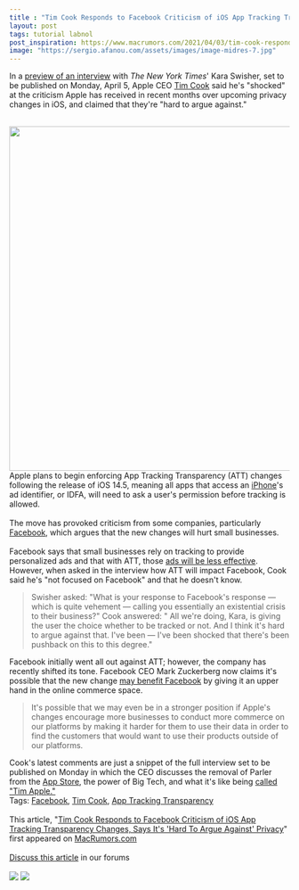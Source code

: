 ```yaml
---
title : "Tim Cook Responds to Facebook Criticism of iOS App Tracking Transparency Changes, Says It's 'Hard To Argue Against' Privacy"
layout: post
tags: tutorial labnol
post_inspiration: https://www.macrumors.com/2021/04/03/tim-cook-responds-facebook-ios-privacy/
image: "https://sergio.afanou.com/assets/images/image-midres-7.jpg"
---
```


In a <a href="https://twitter.com/karaswisher/status/1378202318542417920?s=20">preview of an interview</a> with <em>The New York Times</em>' Kara Swisher, set to be published on Monday, April 5, Apple CEO <a href="https://www.macrumors.com/guide/tim-cook/">Tim Cook</a> said he's "shocked" at the criticism Apple has received in recent months over upcoming privacy changes in iOS, and claimed that they're "hard to argue against."
<br/>

<br/>
<img src="https://images.macrumors.com/article-new/2021/01/tim-cook-data-privacy-day.jpg" alt="" width="1120" height="618" class="aligncenter size-full wp-image-780941" />
<br/>
Apple plans to begin enforcing App Tracking Transparency (ATT) changes following the release of iOS 14.5, meaning all apps that access an <a href="https://www.macrumors.com/guide/iphone/">iPhone</a>'s ad identifier, or IDFA, will need to ask a user's permission before tracking is allowed.
<br/>

<br/>
The move has provoked criticism from some companies, particularly <a href="https://www.macrumors.com/2020/08/26/facebook-ios-14-anti-tracking-ad-revenue-drop/">Facebook</a>, which argues that the new changes will hurt small businesses.
<br/>

<br/>
Facebook says that small businesses rely on tracking to provide personalized ads and that with ATT, those <a href="https://www.macrumors.com/2021/02/25/facebook-personalized-ads-pr-campaign/">ads will be less effective</a>. However, when asked in the interview how ATT will impact Facebook, Cook said he's "not focused on Facebook" and that he doesn't know.
<br/>
<blockquote>Swisher asked: "What is your response to Facebook's response — which is quite vehement — calling you essentially an existential crisis to their business?" Cook answered: " All we're doing, Kara, is giving the user the choice whether to be tracked or not. And I think it's hard to argue against that. I've been — I've been shocked that there's been pushback on this to this degree."</blockquote>Facebook initially went all out against ATT; however, the company has recently shifted its tone. Facebook CEO Mark Zuckerberg now claims it's possible that the new change <a href="https://www.macrumors.com/2021/03/18/zuckerberg-anti-tracking-benefit-facebook/">may benefit Facebook</a> by giving it an upper hand in the online commerce space.
<br/>
<blockquote>It's possible that we may even be in a stronger position if Apple's changes encourage more businesses to conduct more commerce on our platforms by making it harder for them to use their data in order to find the customers that would want to use their products outside of our platforms.</blockquote>Cook's latest comments are just a snippet of the full interview set to be published on Monday in which the CEO discusses the removal of Parler from the <a href="https://www.macrumors.com/guide/app-store/">App Store</a>, the power of Big Tech, and what it's like being <a href="https://www.macrumors.com/2019/03/07/tim-cook-twitter-name-tim-apple/">called "Tim Apple."</a><div class="linkback">Tags: <a href="https://www.macrumors.com/guide/facebook/">Facebook</a>, <a href="https://www.macrumors.com/guide/tim-cook/">Tim Cook</a>, <a href="https://www.macrumors.com/guide/app-tracking-transparency/">App Tracking Transparency</a></div><br/>This article, &quot;<a href="https://www.macrumors.com/2021/04/03/tim-cook-responds-facebook-ios-privacy/">Tim Cook Responds to Facebook Criticism of iOS App Tracking Transparency Changes, Says It&#039;s &#039;Hard To Argue Against&#039; Privacy</a>&quot; first appeared on <a href="https://www.macrumors.com">MacRumors.com</a><br/><br/><a href="https://forums.macrumors.com/threads/tim-cook-responds-to-facebook-criticism-of-ios-app-tracking-transparency-changes-says-its-hard-to-argue-against-privacy.2290483/">Discuss this article</a> in our forums<br/><br/><div class="feedflare">
<a href="http://feeds.macrumors.com/~ff/MacRumors-All?a=N4sbUXOJWUo:cjubA3W14-0:6W8y8wAjSf4"><img src="http://feeds.feedburner.com/~ff/MacRumors-All?d=6W8y8wAjSf4" border="0"></img></a> <a href="http://feeds.macrumors.com/~ff/MacRumors-All?a=N4sbUXOJWUo:cjubA3W14-0:qj6IDK7rITs"><img src="http://feeds.feedburner.com/~ff/MacRumors-All?d=qj6IDK7rITs" border="0"></img></a>
</div><img src="http://feeds.feedburner.com/~r/MacRumors-All/~4/N4sbUXOJWUo" height="1" width="1" alt=""/>